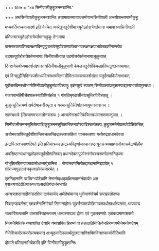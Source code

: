 +++
title = "४४ सिनीवालीकुहूजननशान्तिः"

+++
अथसिनीवालीकुहूजननशान्तिः तत्रामावास्यायाःप्रथमोयामःसिनीवाली अन्त्योपान्त्ययामौकुहूः

मध्यवर्तिपञ्चयामादर्श इति केचित् अपरेतुचतुर्दशीमात्रयुतेऽहोरात्रेवर्तमाना अमावास्यासिनीवाली

प्रतिपन्मात्रयुतेऽहोरात्रेवर्तमानाकुहूः तेनामाया

वासरत्रयस्पशित्वलक्षणदिनवृद्ध्यभावेसूर्योदयस्पर्शत्वाभावलक्षणक्षयाभावेचदर्शोनास्त्येव

उदयात्पूर्वाहोरात्रेवर्तमानायाः सिनीवालीत्वात् उदयोत्तरंवर्तमानायाःकुहुत्वात्

दिनक्षयेसर्वाप्यमादर्शसंज्ञानतत्रसिनीवालीकुहूभागौ केवलचतुर्दशीकेवलप्रतिपद्युक्तत्वाभावात्

एवं दिनवृद्धौत्रिदिनस्पर्शमध्यदिनस्थाषष्टिनाडीमितामावास्यादर्शसंज्ञा चतुर्दश्यादियोगाभावात्

पूर्वोत्तरदिनस्थौभागौसिनीवालीकुहूसंज्ञावित्याहुः इदंमयूखे स्पष्टम् सिनीवाल्यांप्रसूतास्याद्यस्यभार्यापशुस्तथा ।

गजाश्वामहिषीचैवशक्रस्यापिश्रियंहरेत् १ गोपक्षिमृगदासीनांप्रसूतिरपिवित्तह्रतू ।

कुहूप्रसूतिरत्यर्थं सर्वदोषाकरीस्मृता २ यस्यप्रसुतिरेतेषांतस्यायुधननाशनम् ।

शान्त्यभावे ईतित्यागमत्रजातोनसंशयः ३ अत्यागेनाशयेत्किंचित्स्वयंवानाशमाप्नुयात् ।

सिनीवालीजननसूचितेत्यादिःकुहूजननसूचितारिष्टनाशेत्यादिश्चसंकल्पः कुहूजननेगोप्रसवोपीतिकेचित्

अत्रोभयत्रापिचतुर्दशीशान्तिवच्छतच्छिद्रकलशसहिताः पञ्चकलशाः मध्येरुद्रःप्रधानदेवता

इन्द्रःपितरश्चपार्श्वदेवते इति प्रतिमात्रयम् इन्द्रस्यपितृणांचप्रधानरुद्रन्यूनसंख्ययाप्रधानोक्तसर्वद्रव्यौर्होमः

अवशिष्टान्वाधानद्वतोहश्चतुर्दशीशान्तिवत् प्रधानदेवतापूजोत्तरंगोवस्त्रस्वर्णदानानिकृत्वा

गोभूतिलहिरण्याज्यवासोधान्यगुंडानिच । रौप्यंलवणमित्येतद्दशदानानिदापयेत् १ क्षीराज्यगुडदानंचकृत्वाहोमंसमारभेत् ।

एतनिदानानि ऋत्विग्भ्योदेयानि तेनान्तेपृथक्‌दक्षिनादानंनंकार्यम अत एवात्रगवादेर्दक्षिणारूपत्वात्सदक्षिणंदानंनभवति

अन्यत्र्दशदानादीनांसदक्षिणं दानंकार्यम् अथैतेषांमानम् भुवोमानंगोचर्म सप्तहस्तोदण्डः

त्रिशद्दण्डावर्तनम् दशवर्त्तनानिगोचर्म तिलानांद्रोणः सुवर्णरजतयोर्दशमाषतदर्धतदर्धान्यतमम् आज्यस्य

चत्वारिंशत्पलानि वाससस्त्रिहस्तत्वम् धान्यस्यपञ्च द्रोणाः एवं गुडलवणयोः एतावत्प्रमाणाशक्तौ

नित्यनैमित्तिके यथाशक्ति देयानि यथाशक्ति हिरण्यं वा तत्तत्प्रतिनिधित्वेनहिरण्यगर्भेनिमन्त्रेणदेयम्

नैमित्तिकादेरकरणेप्रत्यवायात् अभ्युदयादिफलार्थंतुदश्दानानिशक्तिंविनानकार्याणीतिभाति

होमांते बलिदानाभिषेकादि इति सिनीवालीकुहूशान्तिः

